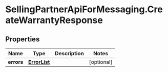 # SellingPartnerApiForMessaging.CreateWarrantyResponse

## Properties
Name | Type | Description | Notes
------------ | ------------- | ------------- | -------------
**errors** | [**ErrorList**](ErrorList.md) |  | [optional] 


